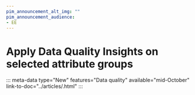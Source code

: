 ```yaml
---
pim_announcement_alt_img: ""
pim_announcement_audience:
- EE
---
```


# Apply Data Quality Insights on selected attribute groups
::: meta-data type="New" features="Data quality" available="mid-October" link-to-doc="../articles/.html"
:::

